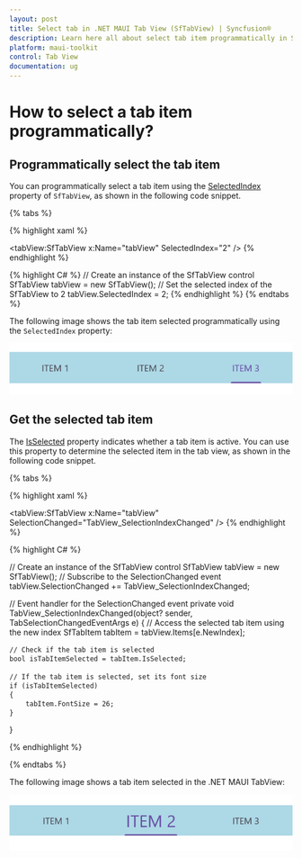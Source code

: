 ```yaml
---
layout: post
title: Select tab in .NET MAUI Tab View (SfTabView) | Syncfusion®
description: Learn here all about select tab item programmatically in Syncfusion® .NET MAUI Tab View (SfTabView) control and more.
platform: maui-toolkit
control: Tab View
documentation: ug
---
```


# How to select a tab item programmatically? 

## Programmatically select the tab item

You can programmatically select a tab item using the [SelectedIndex](https://help.syncfusion.com/cr/maui-toolkit/Syncfusion.Maui.Toolkit.TabView.SfTabView.html#Syncfusion_Maui_Toolkit_TabView_SfTabView_SelectedIndex) property of `SfTabView`, as shown in the following code snippet.

{% tabs %}

{% highlight xaml %}
<!-- Define the SfTabView control with a name and set the initially selected tab index to 2 -->
<tabView:SfTabView x:Name="tabView"
				   SelectedIndex="2" />
{% endhighlight %}

{% highlight C# %}
// Create an instance of the SfTabView control
SfTabView tabView = new SfTabView();
// Set the selected index of the SfTabView to 2
tabView.SelectedIndex = 2;
{% endhighlight %}
{% endtabs %}

The following image shows the tab item selected programmatically using the `SelectedIndex` property:

![Tab item selected programmatically in .NET MAUI TabView](images/SelectedIndexTabView.png)

## Get the selected tab item

The [IsSelected](https://help.syncfusion.com/cr/maui-toolkit/Syncfusion.Maui.Toolkit.TabView.SfTabItem.html#Syncfusion_Maui_Toolkit_TabView_SfTabItem_IsSelected) property indicates whether a tab item is active. You can use this property to determine the selected item in the tab view, as shown in the following code snippet.

{% tabs %}

{% highlight xaml %}
<!-- Define the SfTabView control with a name and an event handler for the SelectionChanged event -->
<tabView:SfTabView x:Name="tabView"
                   SelectionChanged="TabView_SelectionIndexChanged" />
{% endhighlight %}

{% highlight C# %}

// Create an instance of the SfTabView control
SfTabView tabView = new SfTabView();
// Subscribe to the SelectionChanged event
tabView.SelectionChanged += TabView_SelectionIndexChanged;

// Event handler for the SelectionChanged event
private void TabView_SelectionIndexChanged(object? sender, TabSelectionChangedEventArgs e)
{
	// Access the selected tab item using the new index
	SfTabItem tabItem = tabView.Items[e.NewIndex];
	
	// Check if the tab item is selected
	bool isTabItemSelected = tabItem.IsSelected;
	
	// If the tab item is selected, set its font size
	if (isTabItemSelected)
	{
		tabItem.FontSize = 26;
	}
}

{% endhighlight %}

{% endtabs %}

The following image shows a tab item selected in the .NET MAUI TabView:

![Selected tab item in .NET MAUI TabView](images/SelectedIndex.png)